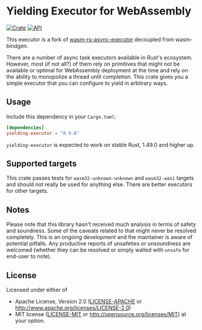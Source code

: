 # Yielding Executor for WebAssembly

[![Crate](https://img.shields.io/crates/v/yielding-executor.svg)](https://crates.io/crates/yielding-executor)
[![API](https://docs.rs/yielding-executor/badge.svg)](https://docs.rs/yielding-executor)

This executor is a fork of [wasm-rs-async-executor](https://github.com/wasm-rs/async-executor) decoupled from wasm-bindgen.

There are a number of async task executors available in Rust's ecosystem.
However, most (if not all?) of them rely on primitives that might not be
available or optimal for WebAssembly deployment at the time and rely on the
ability to monopolize a thread until completion. This crate gives you a simple
executor that you can configure to yield in arbitrary ways.

## Usage

Include this dependency in your `Cargo.toml`:

```toml
[dependencies]
yielding-executor = "0.9.0"
```

`yielding-executor` is expected to work on stable Rust, 1.49.0 and higher up.

## Supported targets

This crate passes tests for `wasm32-unknown-unknown` and `wasm32-wasi` targets and should not really be used for anything else. There are better executors for other targets.

## Notes

Please note that this library hasn't received much analysis in terms of safety
and soundness. Some of the caveats related to that might never be resolved
completely. This is an ongoing development and the maintainer is aware of
potential pitfalls. Any productive reports of unsafeties or unsoundness are
welcomed (whether they can be resolved or simply walled with `unsafe` for end-user
to note).

## License

Licensed under either of

- Apache License, Version 2.0 ([LICENSE-APACHE](LICENSE-APACHE) or http://www.apache.org/licenses/LICENSE-2.0)
- MIT license ([LICENSE-MIT](LICENSE-MIT) or http://opensource.org/licenses/MIT) at your option.
